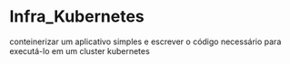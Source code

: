 # Infra_Kubernetes
conteinerizar um aplicativo simples e escrever o código necessário para executá-lo em um cluster kubernetes
